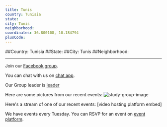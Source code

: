 ```yaml
---
title: Tunis
country: Tunisia
state: 
city: Tunis
neighborhood: 
coordinates: 36.800108, 10.184794
plusCode:
---
```


##Country: Tunisia
##State: 
##City: Tunis
##Neighborhood: 
*****
Join our [Facebook group](https://www.facebook.com/groups/free.code.camp.tunis).

You can chat with us on [chat app]().

Our Group leader is [leader]()

Here are some pictures from our recent events:
![study-group-image]()

Here's a stream of one of our recent events:
[video hosting platform embed]

We have events every Tuesday. You can RSVP for an event on [event platform]().
